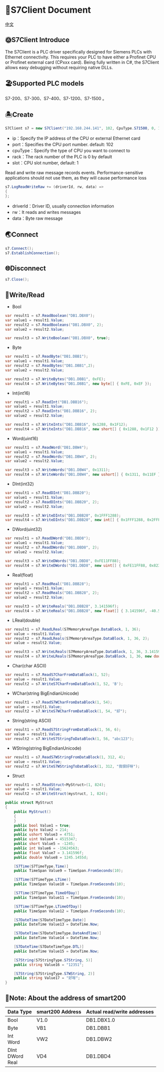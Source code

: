 ﻿# 🚀S7Client Document

[中文](./README_CN.md)

## 🌞S7Client Introduce
The S7Client is a PLC driver specifically designed for Siemens PLCs with Ethernet connectivity. This requires your PLC to have either a Profinet CPU or Profinet external card (CPxxx card). Being fully written in C#, the S7Client allows easy debugging without requiring native DLLs.
## 🏖️Supported PLC models
S7-200、S7-300、S7-400、S7-1200、S7-1500 。

## 🏝️Create
```C#
S7Client s7 = new S7Client("192.168.244.141", 102, CpuType.S71500, 0, 1);
```
* ip：Specify the IP address of the CPU or external Ethernet card
* port：Specifies the CPU port number. default: 102
* cpuType：Specify the type of CPU you want to connect to
* rack：The rack number of the PLC is 0 by default
* slot：CPU slot number, default: 1

Read and write raw message records events. Performance-sensitive applications should not use them, as they will cause performance loss
```C#
s7.LogReadWriteRaw += (driverId, rw, data) =>
{
};
```
* driverId：Driver ID, usually connection information
* rw：It reads and writes messages
* data：Byte raw message

## 🌏Connect
```C#
s7.Connect();
s7.EstablishConnection();
```

## 🌐Disconnect
```C#
s7.Close();
```

## 🌋Write/Read
* Bool
```C#
var result1 = s7.ReadBoolean("DB1.DBX0");
var value1 = result1.Value;
var result2 = s7.ReadBooleans("DB1.DBX0", 2);
var value2 = result2.Value;

var result3 = s7.WriteBoolean("DB1.DBX0", true);
```
* Byte
```C#
var result1 = s7.ReadByte("DB1.DBB1");
var value1 = result1.Value;
var result2 = s7.ReadBytes("DB1.DBB1",2);
var value2 = result2.Value;

var result3 = s7.WriteBytes("DB1.DBB1", 0xFE);
var result4 = s7.WriteBytes("DB1.DBB1", new byte[] { 0xFE, 0xEF });
```
* Int(int16)
```C#
var result1 = s7.ReadInt("DB1.DBB16");
var value1 = result1.Value;
var result2 = s7.ReadInts("DB1.DBB16", 2);
var value2 = result2.Value;

var result3 = s7.WriteInts("DB1.DBB16", 0x1288, 0x1F12);
var result4 = s7.WriteInts("DB1.DBB16", new short[] { 0x1288, 0x1F12 });
```
* Word(uint16)
```C#
var result1 = s7.ReadWord("DB1.DBW4");
var value1 = result1.Value;
var result2 = s7.ReadWords("DB1.DBW4", 2);
var value2 = result2.Value;

var result3 = s7.WriteWords("DB1.DBW4", 0x1311);
var result4 = s7.WriteWords("DB1.DBW4", new ushort[] { 0x1311, 0x11EF });
```
* DInt(int32)
```C#
var result1 = s7.ReadDInt("DB1.DBB20");
var value1 = result1.Value;
var result2 = s7.ReadDInts("DB1.DBB20", 2);
var value2 = result2.Value;

var result3 = s7.WriteDInts("DB1.DBB20", 0x1FFF1288);
var result4 = s7.WriteDInts("DB1.DBB20", new int[] { 0x1FFF1288, 0x2FFF1F12 });
```
* DWord(uint32)
```C#
var result1 = s7.ReadDWord("DB1.DBD8");
var value1 = result1.Value;
var result2 = s7.ReadDWords("DB1.DBD8", 2);
var value2 = result2.Value;

var result3 = s7.WriteDWords("DB1.DBD8", 0xFE11FF88);
var result4 = s7.WriteDWords("DB1.DBD8", new uint[] { 0xFE11FF88, 0x823811EF });
```
* Real(float)
```C#
var result1 = s7.ReadReal("DB1.DBB28");
var value1 = result1.Value;
var result2 = s7.ReadReals("DB1.DBB28", 2);
var value2 = result2.Value;

var result3 = s7.WriteReals("DB1.DBB28", 3.141596f);
var result4 = s7.WriteReals("DB1.DBB28", new float[] { 3.141596f, -40.541f });
```
* LReal(double)
```C#
var result1 = s7.ReadLReal(S7MemoryAreaType.DataBlock, 1, 36);
var value = result1.Value;
var result2 = s7.ReadLReals(S7MemoryAreaType.DataBlock, 1, 36, 2);
var value = result2.Value;

var result3 = s7.WriteLReals(S7MemoryAreaType.DataBlock, 1, 36, 3.141596d);
var result4 = s7.WriteLReals(S7MemoryAreaType.DataBlock, 1, 36, new double[] { 3.141596d, -1545.144552d });
```
* Char(char ASCII)
```C#
var result1 = s7.ReadS7CharFromDataBlock(1, 52);
var value = result1.Value;
var result2 = s7.WriteS7CharFromDataBlock(1, 52, 'B');
```
* WChar(string BigEndianUnicode)
```C#
var result1 = s7.ReadS7WCharFromDataBlock(1, 54);
var value = result1.Value;
var result2 = s7.WriteS7WCharFromDataBlock(1, 54, "好");
```
* String(string ASCII)
```C#
var result1 = s7.ReadS7StringFromDataBlock(1, 56, 6);
var value = result1.Value;
var result2 = s7.WriteS7StringToDataBlock(1, 56, "abc123");
```
* WString(string BigEndianUnicode)
```C#
var result1 = s7.ReadS7WStringFromDataBlock(1, 312, 4);
var value = result1.Value;
var result2 = s7.WriteS7WStringToDataBlock(1, 312, "我很好呀");
```
* Struct
```C#
var result1 = s7.ReadStruct<MyStruct>(1, 824);
var value = result1.Value;
var result2 = s7.WriteStruct(mystruct, 1, 824);

public struct MyStruct
{
    public MyStruct()
    {
    }
    public bool Value1 = true;
    public byte Value2 = 214;
    public ushort Value3 = 4751;
    public uint Value4 = 4515347;
    public short Value5 = -1245;
    public int Value6 = -15624563;
    public float Value7 = 3.141596f;
    public double Value8 = 1245.1455d;

    [S7Time(S7TimeType.Time)]
    public TimeSpan Value9 = TimeSpan.FromSeconds(10);

    [S7Time(S7TimeType.LTime)]
    public TimeSpan Value10 = TimeSpan.FromSeconds(10);

    [S7Time(S7TimeType.TimeOfDay)]
    public TimeSpan Value11 = TimeSpan.FromSeconds(10);

    [S7Time(S7TimeType.LTimeOfDay)]
    public TimeSpan Value12 = TimeSpan.FromSeconds(10);

    [S7DateTime(S7DateTimeType.Date)]
    public DateTime Value13 = DateTime.Now;

    [S7DateTime(S7DateTimeType.DateAndTime)]
    public DateTime Value14 = DateTime.Now;

    [S7DateTime(S7DateTimeType.DTL)]
    public DateTime Value15 = DateTime.Now;

    [S7String(S7StringType.S7String, 5)]
    public string Value16 = "12351";

    [S7String(S7StringType.S7WString, 2)]
    public string Value17 = "好呀";
}
```

## 🚩Note: About the address of smart200

|Data Type | smart200 Address | Actual read/write addresses
|---|---|---
|Bool | V1.0 | DB1.DBX1.0
|Byte | VB1 | DB1.DBB1
|Int <br> Word  | VW2 | DB1.DBW2
|DInt <br> DWord <br> Real | VD4 | DB1.DBD4